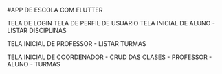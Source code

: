 #APP DE ESCOLA COM FLUTTER

TELA DE LOGIN
TELA DE PERFIL DE USUARIO
TELA INICIAL DE ALUNO
	- LISTAR DISCIPLINAS
		
TELA INICIAL DE PROFESSOR
	- LISTAR TURMAS

TELA INICIAL DE COORDENADOR
	- CRUD DAS CLASES
		- PROFESSOR
		- ALUNO
		- TURMAS
